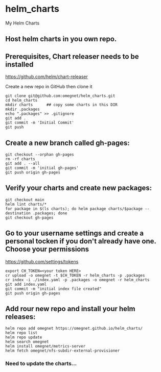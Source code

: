 # helm_charts
My Helm Charts

## Host helm charts in you own repo.
## Prerequisites, Chart releaser needs to be installed
https://github.com/helm/chart-releaser

Create a new repo in GitHub then clone it
```
git clone git@github.com:omegnet/helm_charts.git
cd helm_charts
mkdir charts      ## copy some charts in this DIR
mkdir .packages
echo ".packages" >> .gitignore
git add .
git commit -m 'Initial Commit'
git push
```
## Create a new branch called gh-pages:
```
git checkout --orphan gh-pages
rm -rf charts
git add . --all
git commit -m 'initial gh-pages'
git push origin gh-pages
```
## Verify your charts and create new packages:
```
git checkout main
helm lint charts/*
for package in $(ls charts); do helm package charts/$package --destination .packages; done
git checkout gh-pages
```
## Go to your username settings and create a personal tocken if you don't already have one. Choose your permissions
https://github.com/settings/tokens
```
export CH_TOKEN=<your token HERE>
cr upload -o omegnet -t $CH_TOKEN -r helm_charts -p .packages
cr index -i ./index.yaml -p .packages -o omegnet -r helm_charts
git add index.yaml
git commit -m "initial index file created"
git push origin gh-pages
```
## Add rour new repo and install your helm releases:
```
helm repo add omegnet https://omegnet.github.io/helm_charts/
helm repo list 
helm repo update
helm search omegnet
helm install omegnet/metrics-server
helm fetch omegnet/nfs-subdir-external-provisioner
```

### Need to update the charts...

